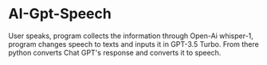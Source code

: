 # AI-Gpt-Speech
User speaks, program collects the information through Open-Ai whisper-1, program changes speech to texts and inputs it in GPT-3.5 Turbo. From there python converts Chat GPT's response and converts it to speech.
